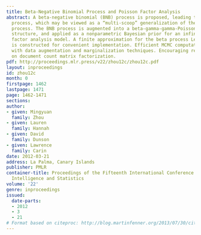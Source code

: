 ```yaml
---
title: Beta-Negative Binomial Process and Poisson Factor Analysis
abstract: A beta-negative binomial (BNB) process is proposed, leading to a beta-gamma-Poisson
  process, which may be viewed as a “multi-scoop” generalization of the beta-Bernoulli
  process. The BNB process is augmented into a beta-gamma-gamma-Poisson hierarchical
  structure, and applied as a nonparametric Bayesian prior for an infinite Poisson
  factor analysis model. A finite approximation for the beta process Levy random measure
  is constructed for convenient implementation. Efficient MCMC computations are performed
  with data augmentation and marginalization techniques. Encouraging results are shown
  on document count matrix factorization.
pdf: http://proceedings.mlr.press/v22/zhou12c/zhou12c.pdf
layout: inproceedings
id: zhou12c
month: 0
firstpage: 1462
lastpage: 1471
page: 1462-1471
sections: 
author:
- given: Mingyuan
  family: Zhou
- given: Lauren
  family: Hannah
- given: David
  family: Dunson
- given: Lawrence
  family: Carin
date: 2012-03-21
address: La Palma, Canary Islands
publisher: PMLR
container-title: Proceedings of the Fifteenth International Conference on Artificial
  Intelligence and Statistics
volume: '22'
genre: inproceedings
issued:
  date-parts:
  - 2012
  - 3
  - 21
# Format based on citeproc: http://blog.martinfenner.org/2013/07/30/citeproc-yaml-for-bibliographies/
---
```

